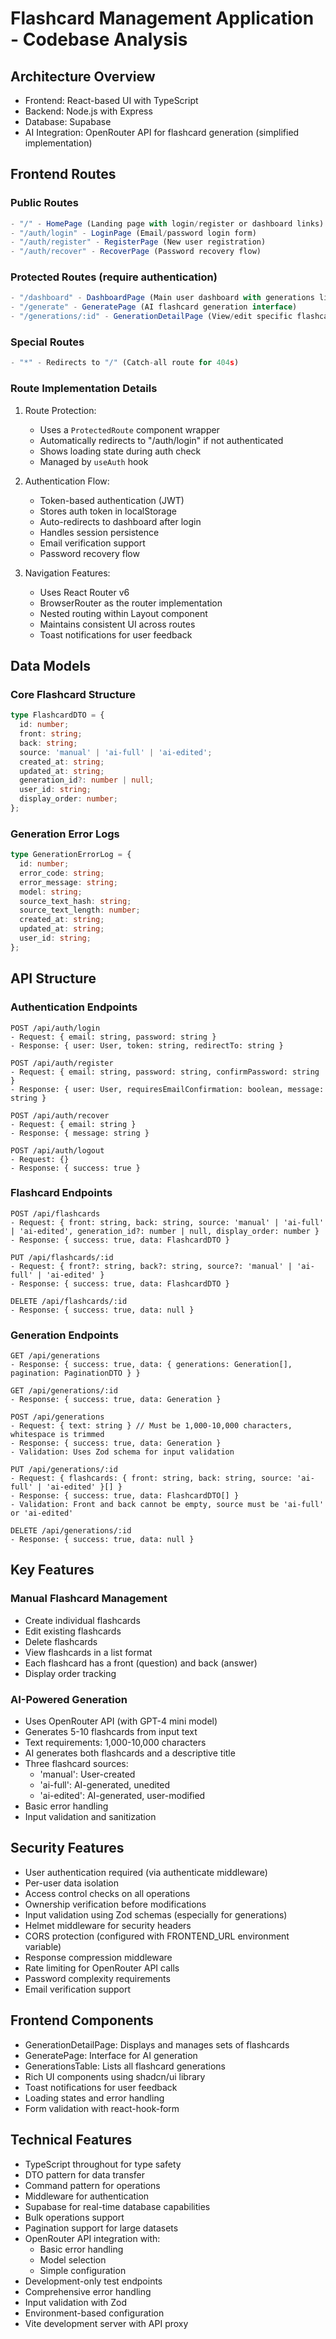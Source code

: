 # Flashcard Management Application - Codebase Analysis

## Architecture Overview
- Frontend: React-based UI with TypeScript
- Backend: Node.js with Express
- Database: Supabase
- AI Integration: OpenRouter API for flashcard generation (simplified implementation)

## Frontend Routes

### Public Routes
```typescript
- "/" - HomePage (Landing page with login/register or dashboard links)
- "/auth/login" - LoginPage (Email/password login form)
- "/auth/register" - RegisterPage (New user registration)
- "/auth/recover" - RecoverPage (Password recovery flow)
```

### Protected Routes (require authentication)
```typescript
- "/dashboard" - DashboardPage (Main user dashboard with generations list)
- "/generate" - GeneratePage (AI flashcard generation interface)
- "/generations/:id" - GenerationDetailPage (View/edit specific flashcard generation)
```

### Special Routes
```typescript
- "*" - Redirects to "/" (Catch-all route for 404s)
```

### Route Implementation Details
1. Route Protection:
   - Uses a `ProtectedRoute` component wrapper
   - Automatically redirects to "/auth/login" if not authenticated
   - Shows loading state during auth check
   - Managed by `useAuth` hook

2. Authentication Flow:
   - Token-based authentication (JWT)
   - Stores auth token in localStorage
   - Auto-redirects to dashboard after login
   - Handles session persistence
   - Email verification support
   - Password recovery flow

3. Navigation Features:
   - Uses React Router v6
   - BrowserRouter as the router implementation
   - Nested routing within Layout component
   - Maintains consistent UI across routes
   - Toast notifications for user feedback

## Data Models

### Core Flashcard Structure
```typescript
type FlashcardDTO = {
  id: number;
  front: string;
  back: string;
  source: 'manual' | 'ai-full' | 'ai-edited';
  created_at: string;
  updated_at: string;
  generation_id?: number | null;
  user_id: string;
  display_order: number;
};
```

### Generation Error Logs
```typescript
type GenerationErrorLog = {
  id: number;
  error_code: string;
  error_message: string;
  model: string;
  source_text_hash: string;
  source_text_length: number;
  created_at: string;
  updated_at: string;
  user_id: string;
};
```

## API Structure

### Authentication Endpoints
```
POST /api/auth/login
- Request: { email: string, password: string }
- Response: { user: User, token: string, redirectTo: string }

POST /api/auth/register
- Request: { email: string, password: string, confirmPassword: string }
- Response: { user: User, requiresEmailConfirmation: boolean, message: string }

POST /api/auth/recover
- Request: { email: string }
- Response: { message: string }

POST /api/auth/logout
- Request: {}
- Response: { success: true }
```

### Flashcard Endpoints
```
POST /api/flashcards
- Request: { front: string, back: string, source: 'manual' | 'ai-full' | 'ai-edited', generation_id?: number | null, display_order: number }
- Response: { success: true, data: FlashcardDTO }

PUT /api/flashcards/:id
- Request: { front?: string, back?: string, source?: 'manual' | 'ai-full' | 'ai-edited' }
- Response: { success: true, data: FlashcardDTO }

DELETE /api/flashcards/:id
- Response: { success: true, data: null }
```

### Generation Endpoints
```
GET /api/generations
- Response: { success: true, data: { generations: Generation[], pagination: PaginationDTO } }

GET /api/generations/:id
- Response: { success: true, data: Generation }

POST /api/generations
- Request: { text: string } // Must be 1,000-10,000 characters, whitespace is trimmed
- Response: { success: true, data: Generation }
- Validation: Uses Zod schema for input validation

PUT /api/generations/:id
- Request: { flashcards: { front: string, back: string, source: 'ai-full' | 'ai-edited' }[] }
- Response: { success: true, data: FlashcardDTO[] }
- Validation: Front and back cannot be empty, source must be 'ai-full' or 'ai-edited'

DELETE /api/generations/:id
- Response: { success: true, data: null }
```

## Key Features

### Manual Flashcard Management
- Create individual flashcards
- Edit existing flashcards
- Delete flashcards
- View flashcards in a list format
- Each flashcard has a front (question) and back (answer)
- Display order tracking

### AI-Powered Generation
- Uses OpenRouter API (with GPT-4 mini model)
- Generates 5-10 flashcards from input text
- Text requirements: 1,000-10,000 characters
- AI generates both flashcards and a descriptive title
- Three flashcard sources:
  - 'manual': User-created
  - 'ai-full': AI-generated, unedited
  - 'ai-edited': AI-generated, user-modified
- Basic error handling
- Input validation and sanitization

## Security Features
- User authentication required (via authenticate middleware)
- Per-user data isolation
- Access control checks on all operations
- Ownership verification before modifications
- Input validation using Zod schemas (especially for generations)
- Helmet middleware for security headers
- CORS protection (configured with FRONTEND_URL environment variable)
- Response compression middleware
- Rate limiting for OpenRouter API calls
- Password complexity requirements
- Email verification support

## Frontend Components
- GenerationDetailPage: Displays and manages sets of flashcards
- GeneratePage: Interface for AI generation
- GenerationsTable: Lists all flashcard generations
- Rich UI components using shadcn/ui library
- Toast notifications for user feedback
- Loading states and error handling
- Form validation with react-hook-form

## Technical Features
- TypeScript throughout for type safety
- DTO pattern for data transfer
- Command pattern for operations
- Middleware for authentication
- Supabase for real-time database capabilities
- Bulk operations support
- Pagination support for large datasets
- OpenRouter API integration with:
  - Basic error handling
  - Model selection
  - Simple configuration
- Development-only test endpoints
- Comprehensive error handling
- Input validation with Zod
- Environment-based configuration
- Vite development server with API proxy 